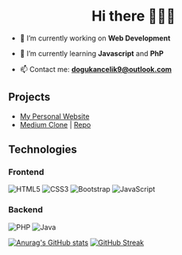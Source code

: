 <h1 align="center">Hi there 👋👋👋</h1>

- 🔭 I’m currently working on **Web Development**

- 🌱 I’m currently learning **Javascript** and **PhP**

- 📫 Contact me: **[dogukancelik9@outlook.com](mailto:dogukancelik9@outlook.com)**

## Projects
- [My Personal Website](https://douss.vercel.app/)
- [Medium Clone](https://douss-mediumclone.netlify.app/) | [Repo](https://github.com/dogusmiuw/patika-odevler/tree/master/front-end-patikasi/bootstrap/medium-clone)

## Technologies
### Frontend
![HTML5](https://img.shields.io/badge/html5-%23E34F26.svg?style=for-the-badge&logo=html5&logoColor=white)
![CSS3](https://img.shields.io/badge/css3-%231572B6.svg?style=for-the-badge&logo=css3&logoColor=white)
![Bootstrap](https://img.shields.io/badge/bootstrap-%23563D7C.svg?style=for-the-badge&logo=bootstrap&logoColor=white)
![JavaScript](https://img.shields.io/badge/javascript-%23323330.svg?style=for-the-badge&logo=javascript&logoColor=%23F7DF1E)
### Backend
![PHP](https://img.shields.io/badge/php-%23777BB4.svg?style=for-the-badge&logo=php&logoColor=white)
![Java](https://img.shields.io/badge/java-%23ED8B00.svg?style=for-the-badge&logo=java&logoColor=white)

[![Anurag's GitHub stats](https://github-readme-stats.vercel.app/api?username=dogusmiuw&show_icons=true&theme=radical)](https://github.com/anuraghazra/github-readme-stats)
[![GitHub Streak](https://github-readme-streak-stats.herokuapp.com?user=dogusmiuw&theme=radical)](https://git.io/streak-stats)
